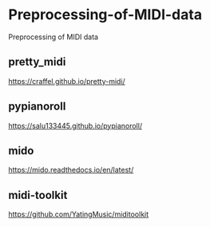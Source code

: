 # Preprocessing-of-MIDI-data
Preprocessing of MIDI data

## pretty_midi
https://craffel.github.io/pretty-midi/

## pypianoroll
https://salu133445.github.io/pypianoroll/

## mido
https://mido.readthedocs.io/en/latest/

## midi-toolkit
https://github.com/YatingMusic/miditoolkit
